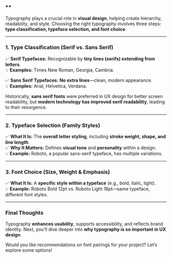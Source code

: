 

### **

Typography plays a crucial role in **visual design**, helping create hierarchy, readability, and style. Choosing the right typography involves three steps: **type classification, typeface selection, and font choice**.

---

### **1. Type Classification (Serif vs. Sans Serif)**
✅ **Serif Typefaces:** Recognizable by **tiny lines (serifs) extending from letters**.  
💡 **Examples:** Times New Roman, Georgia, Cambria.  

✅ **Sans Serif Typefaces:** **No extra lines**—clean, modern appearance.  
💡 **Examples:** Arial, Helvetica, Verdana.  

Historically, **sans serif fonts** were preferred in UX design for better screen readability, but **modern technology has improved serif readability**, leading to their resurgence.

---

### **2. Typeface Selection (Family Styles)**
✅ **What It Is:** The **overall letter styling**, including **stroke weight, shape, and line length**.  
✅ **Why It Matters:** Defines **visual tone** and **personality** within a design.  
💡 **Example:** Roboto, a popular sans-serif typeface, has multiple variations.

---

### **3. Font Choice (Size, Weight & Emphasis)**
✅ **What It Is:** A **specific style within a typeface** (e.g., bold, italic, light).  
💡 **Example:** Roboto Bold 12pt vs. Roboto Light 18pt—same typeface, different font styles.  

---

### **Final Thoughts**
Typography **enhances usability**, supports accessibility, and reflects brand identity. Next, you'll dive deeper into **why typography is so important in UX design**.

Would you like recommendations on font pairings for your project? Let’s explore some options!
